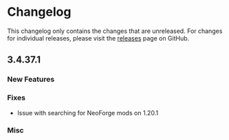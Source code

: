 # Changelog

This changelog only contains the changes that are unreleased. For changes for individual releases, please visit the
[releases](https://github.com/ATLauncher/ATLauncher/releases) page on GitHub.

## 3.4.37.1

### New Features

### Fixes
- Issue with searching for NeoForge mods on 1.20.1

### Misc
